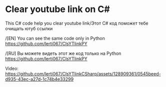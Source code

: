 # Clear youtube link on C#
This C# code help you clear youtube link/Этот C# код поможет тебе очищать ютуб ссылки

/[EN] You can see the same code only in Python https://github.com/lerti067/ClsYTlinkPY 

/[RU] Вы можете видеть этот же код только на Python https://github.com/lerti067/ClsYTlinkPY

Video:
https://github.com/lerti067/ClsYTlinkCSharp/assets/128909361/0545beed-d935-43ec-a27d-1c74b4e33299
